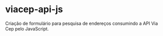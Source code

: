 # viacep-api-js
Criação de formulário para pesquisa de endereços consumindo a API Via Cep pelo JavaScript.
